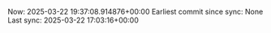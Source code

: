 Now: 2025-03-22 19:37:08.914876+00:00 Earliest commit since sync: None Last sync: 2025-03-22 17:03:16+00:00
